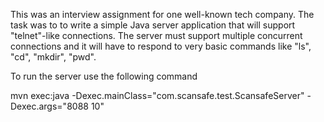 This was an interview assignment for one well-known tech company.
The task was to to write a simple Java server application that will support "telnet"-like connections.
The server must support multiple concurrent connections and it will have to respond to very basic commands like "ls", "cd", "mkdir", "pwd".

To run the server use the following command

mvn exec:java -Dexec.mainClass="com.scansafe.test.ScansafeServer" -Dexec.args="8088 10"
